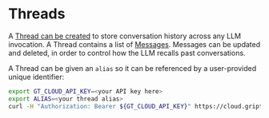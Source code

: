 # Threads

A [Thread can be created](https://cloud.griptape.ai/threads/create) to store conversation history across any LLM invocation. A Thread contains a list of [Messages](https://cloud.griptape.ai/messages/create). Messages can be updated and deleted, in order to control how the LLM recalls past conversations.

A Thread can be given an `alias` so it can be referenced by a user-provided unique identifier:

```bash
export GT_CLOUD_API_KEY=<your API key here>
export ALIAS=<your thread alias>
curl -H "Authorization: Bearer ${GT_CLOUD_API_KEY}" https://cloud.griptape.ai/api/threads?alias=${ALIAS}
```
